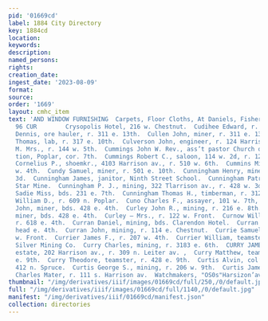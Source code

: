 ```yaml
---
pid: '01669cd'
label: 1884 City Directory
key: 1884cd
location: 
keywords: 
description: 
named_persons: 
rights: 
creation_date: 
ingest_date: '2023-08-09'
format: 
source: 
order: '1669'
layout: cmhc_item
text: 'AND WINDOW FURNISHING  Carpets, Floor Cloths, At Daniels, Fisher & Smith’s.  CRY
  96 CUR        Crysopolis Hotel, 216 w. Chestnut.  Cudihee Edward, r. 144 w. 3d.  Cullen
  Dennis, ore hauler, r. 311 e. 13th.  Cullen John, miner, r. 311 e. 13th.  Cully
  Thomas, lab, r. 317 e. 10th.  Culverson John, engineer, r. 124 Harrison av.  Cumming
  M. Mrs., r. 144 w. 5th.  Cummings John W. Rev., ass’t pastor Church of the Annuncia-  :
  tion, Poplar, cor. 7th.  Cummings Robert C., saloon, 114 w. 2d, r. 121 w. 3d.  Cummins
  Cornelius P., shoemkr., 4103 Harrison av., r. 510 w. 6th.  Cummins Michael, r. 2924
  w. 4th.  Cundy Samuel, miner, r. 501 e. 10th.  Cunningham Henry, miner, r. 428 w.
  3d.  Cunningham James, janitor, Ninth Street School.  Cunningham Patrick, lab, Morning
  Star Mine.  Cunningham P. J., mining, 322 Tlarrison av., r. 428 w. 3d.  Cunningham
  Sadie Miss, bds. 231 e. 7th.  Cunningham Thomas H., timberman, r. 3123 e. 6th.  Cunningham
  William D., r. 609 n. Poplar.  Cuno Charles F., assayer, 101 w. 7th, r. 141 e. 8th.  Curley
  John, miner, bds. 428 e. 4th.  Curley John R., mining, r. 216 e. 8th.  Curley Patrick,
  miner, bds. 428 e. 4th.  Curley — Mrs., r. 122 w. Front.  Curnow William, miner,
  r. 618 e. 4th.  Curran Daniel, mining, bds. Clarendon Hotel.  Curran John, saloon,
  head e. 4th.  Curran John, mining, r. 114 e. Chestnut.  Currie Samuel, lab, r. 215
  w. Front.  Currier James F., r. 207 w. 4th.  Currier William, teamster, Chrysolite
  Silver Mining Co.  Curry Charles, mining, r. 3183 e. 6th.  CURRY JAMES A., real
  estate, 202 Harrison av., r. 309 n. Leiter av. ,  Curry Matthew, teamster, r. 428
  e. 9th.  Curry Theodore, teamster, r. 428 e. 9th.  Curtis Alvin, col’d, lab, r.
  412 n. Spruce.  Curtis George S., mining, r. 206 w. 9th.  Curtis James D., driver,
  Charles Mater, r. 111 s. Harrison av.  Watchmakers, "OS0s"Harsizon’ave’™ Jewelers,           '
thumbnail: "/img/derivatives/iiif/images/01669cd/full/250,/0/default.jpg"
full: "/img/derivatives/iiif/images/01669cd/full/1140,/0/default.jpg"
manifest: "/img/derivatives/iiif/01669cd/manifest.json"
collection: directories
---
```

